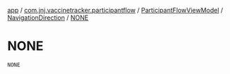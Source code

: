 [app](../../../index.md) / [com.jnj.vaccinetracker.participantflow](../../index.md) / [ParticipantFlowViewModel](../index.md) / [NavigationDirection](index.md) / [NONE](./-n-o-n-e.md)

# NONE

`NONE`